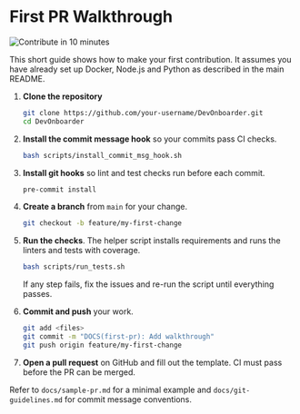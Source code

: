# First PR Walkthrough

![Contribute in 10 minutes](https://example.com/first-pr.gif)

This short guide shows how to make your first contribution.
It assumes you have already set up Docker, Node.js and Python as described in the main README.

1. **Clone the repository**

    ```bash
    git clone https://github.com/your-username/DevOnboarder.git
    cd DevOnboarder
    ```

2. **Install the commit message hook** so your commits pass CI checks.

    ```bash
    bash scripts/install_commit_msg_hook.sh
    ```

3. **Install git hooks** so lint and test checks run before each commit.

    ```bash
    pre-commit install
    ```

4. **Create a branch** from `main` for your change.

    ```bash
    git checkout -b feature/my-first-change
    ```

5. **Run the checks**. The helper script installs requirements and runs the linters and tests with coverage.

    ```bash
    bash scripts/run_tests.sh
    ```

    If any step fails, fix the issues and re-run the script until everything passes.

6. **Commit and push** your work.

    ```bash
    git add <files>
    git commit -m "DOCS(first-pr): Add walkthrough"
    git push origin feature/my-first-change
    ```

7. **Open a pull request** on GitHub and fill out the template. CI must pass before the PR can be merged.

Refer to `docs/sample-pr.md` for a minimal example and `docs/git-guidelines.md` for commit message conventions.

